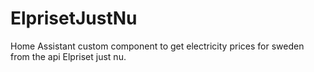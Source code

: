 # ElprisetJustNu
Home Assistant custom component to get electricity prices for sweden from the api Elpriset just nu.
